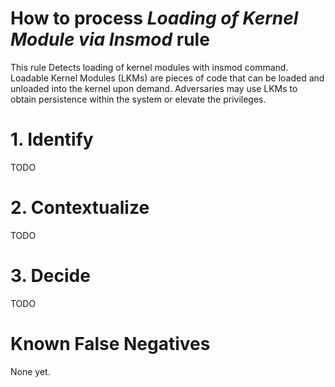 # How to process *Loading of Kernel Module via Insmod* rule
This rule Detects loading of kernel modules with insmod command. Loadable Kernel Modules (LKMs) are pieces of code that can be loaded and unloaded into the kernel upon demand. Adversaries may use LKMs to obtain persistence within the system or elevate the privileges.

# 1. Identify
TODO

# 2. Contextualize
TODO

# 3. Decide
TODO

# Known False Negatives
None yet.
